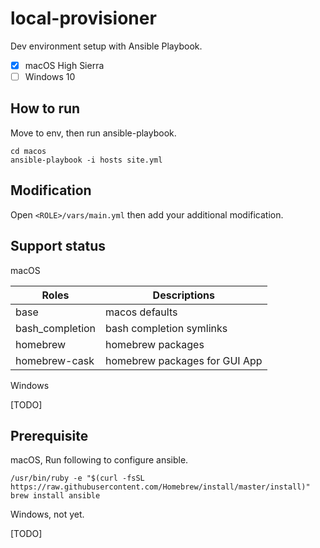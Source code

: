 # local-provisioner

Dev environment setup with Ansible Playbook.

- [x] macOS High Sierra
- [ ] Windows 10

## How to run

Move to env, then run ansible-playbook.

```shell
cd macos
ansible-playbook -i hosts site.yml
```

## Modification

Open `<ROLE>/vars/main.yml` then add your additional modification.

## Support status

macOS

Roles | Descriptions
---- | ----
base | macos defaults
bash_completion | bash completion symlinks
homebrew | homebrew packages
homebrew-cask | homebrew packages for GUI App

Windows

[TODO]

## Prerequisite

macOS, Run following to configure ansible.

```shell
/usr/bin/ruby -e "$(curl -fsSL https://raw.githubusercontent.com/Homebrew/install/master/install)"
brew install ansible
```

Windows, not yet.

[TODO]